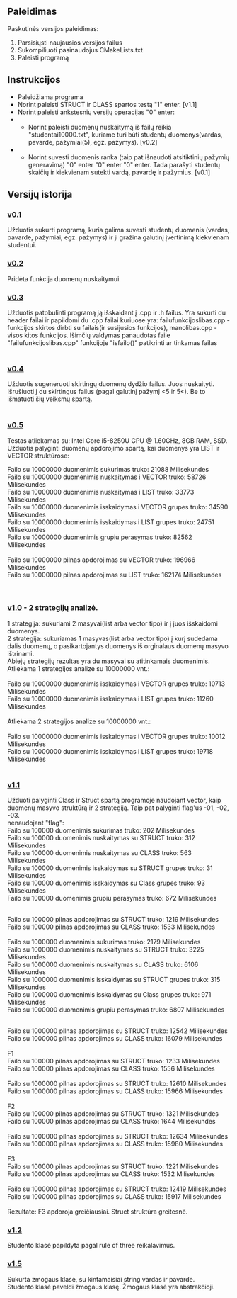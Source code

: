 ## Paleidimas
Paskutinės versijos paleidimas:
1. Parsisiųsti naujausios versijos failus
2. Sukompiliuoti pasinaudojus CMakeLists.txt
3. Paleisti programą
## Instrukcijos
- Paleidžiama programa
- Norint paleisti STRUCT ir CLASS spartos testą "1" enter. [v1.1]
- Norint paleisti ankstesnių versijų operacijas "0" enter: 
- - Norint paleisti duomenų nuskaitymą iš failų reikia "studentai10000.txt", kuriame turi būti studentų duomenys(vardas, pavarde, pažymiai(5), egz. pažymys). [v0.2]
- - Norint suvesti duomenis ranka (taip pat išnaudoti atsitiktinių pažymių generavimą) "0" enter "0" enter "0" enter. Tada parašyti studentų skaičių ir kiekvienam sutekti vardą, pavardę ir pažymius. [v0.1]
## Versijų istorija

### [v0.1](https://github.com/Shifer-ds/University-work/releases/tag/0.1v) 
Užduotis sukurti programą, kuria galima suvesti studentų duomenis (vardas, pavarde, pažymiai, egz. pažymys) ir ji gražina galutinį įvertinimą kiekvienam studentui.
<br />
### [v0.2](https://github.com/Shifer-ds/University-work/releases/tag/v0.2)
Pridėta funkcija duomenų nuskaitymui.
<br />
### [v0.3](https://github.com/Shifer-ds/University-work/releases/tag/v0.3)
Užduotis patobulinti programą ją išskaidant į .cpp ir .h failus. Yra sukurti du header failai ir papildomi du .cpp failai kuriuose yra: failufunkcijoslibas.cpp - funkcijos skirtos dirbti su failais(ir susijusios funkcijos), manolibas.cpp - visos kitos funkcijos. Išimčių valdymas panaudotas faile "failufunkcijoslibas.cpp" funkcijoje "isfailo()" patikrinti ar tinkamas failas<br />
<br />
### [v0.4](https://github.com/Shifer-ds/University-work/releases/tag/v0.4) 
Užduotis sugeneruoti skirtingų duomenų dydžio failus. Juos nuskaityti. Išrušiuoti į du skirtingus failus (pagal galutinį pažymį <5 ir 5<). Be to išmatuoti šių veiksmų spartą.<br />
<br />
### [v0.5](https://github.com/Shifer-ds/University-work/releases/tag/v0.5)
Testas atliekamas su: Intel Core i5-8250U CPU @ 1.60GHz, 8GB RAM, SSD. <br />
Užduotis palyginti duomenų apdorojimo spartą, kai duomenys yra LIST ir VECTOR struktūrose:<br />

Failo su 10000000 duomenimis sukurimas truko: 21088 Milisekundes<br />
Failo su 10000000 duomenimis nuskaitymas i VECTOR truko: 58726 Milisekundes<br />
Failo su 10000000 duomenimis nuskaitymas i LIST   truko: 33773 Milisekundes<br />
Failo su 10000000 duomenimis isskaidymas i VECTOR grupes truko: 34590 Milisekundes<br />
Failo su 10000000 duomenimis isskaidymas i LIST   grupes truko: 24751 Milisekundes<br />
Failo su 10000000 duomenimis grupiu perasymas truko: 82562 Milisekundes<br />
<br />
Failo su 10000000 pilnas apdorojimas su VECTOR truko: 196966 Milisekundes<br />
Failo su 10000000 pilnas apdorojimas su LIST   truko: 162174 Milisekundes<br />
<br />
<br />
### [v1.0](https://github.com/Shifer-ds/University-work/releases/tag/v1.0) - 2 strategijų analizė.
1 strategija: sukuriami 2 masyvai(list arba vector tipo) ir į juos išskaidomi duomenys. <br />
2 strategija: sukuriamas 1 masyvas(list arba vector tipo) į kurį sudedama dalis duomenų, o pasikartojantys duomenys iš orginalaus duomenų masyvo ištrinami. <br />
Abiejų strategijų rezultas yra du masyvai su atitinkamais duomenimis.<br />
                      Atliekama 1 strategijos analize su 10000000 vnt.:<br />
<br />
Failo su 10000000 duomenimis isskaidymas i VECTOR grupes truko: 10713 Milisekundes<br />
Failo su 10000000 duomenimis isskaidymas i LIST   grupes truko: 11260 Milisekundes<br />
<br />
                      Atliekama 2 strategijos analize su 10000000 vnt.:<br />
<br />
Failo su 10000000 duomenimis isskaidymas i VECTOR grupes truko: 10012 Milisekundes<br />
Failo su 10000000 duomenimis isskaidymas i LIST   grupes truko: 19718 Milisekundes<br />
<br />
### [v1.1](https://github.com/Shifer-ds/OOP2/releases/tag/v1.1)
Užduoti palyginti Class ir Struct spartą programoje naudojant vector, kaip duomenų masyvo struktūrą ir 2 strategiją. Taip pat palyginti flag'us -01, -02, -03. <br />
nenaudojant "flag":<br />
Failo su 100000 duomenimis sukurimas truko: 202 Milisekundes<br />
Failo su 100000 duomenimis nuskaitymas su STRUCT  truko: 312 Milisekundes<br />
Failo su 100000 duomenimis nuskaitymas su CLASS   truko: 563 Milisekundes<br />
Failo su 100000 duomenimis isskaidymas su STRUCT grupes truko: 31 Milisekundes<br />
Failo su 100000 duomenimis isskaidymas su Class  grupes truko: 93 Milisekundes<br />
Failo su 100000 duomenimis grupiu perasymas truko: 672 Milisekundes<br /><br />

Failo su 100000 pilnas apdorojimas su STRUCT truko: 1219 Milisekundes<br />
Failo su 100000 pilnas apdorojimas su CLASS  truko: 1533 Milisekundes<br />
<br />
Failo su 1000000 duomenimis sukurimas truko: 2179 Milisekundes<br />
Failo su 1000000 duomenimis nuskaitymas su STRUCT  truko: 3225 Milisekundes<br />
Failo su 1000000 duomenimis nuskaitymas su CLASS   truko: 6106 Milisekundes<br />
Failo su 1000000 duomenimis isskaidymas su STRUCT grupes truko: 315 Milisekundes<br />
Failo su 1000000 duomenimis isskaidymas su Class  grupes truko: 971 Milisekundes<br />
Failo su 1000000 duomenimis grupiu perasymas truko: 6807 Milisekundes<br /><br />

Failo su 1000000 pilnas apdorojimas su STRUCT truko: 12542 Milisekundes<br />
Failo su 1000000 pilnas apdorojimas su CLASS  truko: 16079 Milisekundes<br />
<br />
F1<br />
Failo su 100000 pilnas apdorojimas su STRUCT truko: 1233 Milisekundes<br />
Failo su 100000 pilnas apdorojimas su CLASS  truko: 1556 Milisekundes<br />
<br />
Failo su 1000000 pilnas apdorojimas su STRUCT truko: 12610 Milisekundes<br />
Failo su 1000000 pilnas apdorojimas su CLASS  truko: 15966 Milisekundes<br />
<br />
F2<br />
Failo su 100000 pilnas apdorojimas su STRUCT truko: 1321 Milisekundes<br />
Failo su 100000 pilnas apdorojimas su CLASS  truko: 1644 Milisekundes<br />
<br />
Failo su 1000000 pilnas apdorojimas su STRUCT truko: 12634 Milisekundes<br />
Failo su 1000000 pilnas apdorojimas su CLASS  truko: 15980 Milisekundes<br />
<br />
F3<br />
Failo su 100000 pilnas apdorojimas su STRUCT truko: 1221 Milisekundes<br />
Failo su 100000 pilnas apdorojimas su CLASS  truko: 1532 Milisekundes<br />
<br />
Failo su 1000000 pilnas apdorojimas su STRUCT truko: 12419 Milisekundes<br />
Failo su 1000000 pilnas apdorojimas su CLASS  truko: 15917 Milisekundes<br />
<br />
Rezultate: F3 apdoroja greičiausiai. Struct struktūra greitesnė.

### [v1.2](https://github.com/Shifer-ds/OOP2/releases/tag/v1.2)
Studento klasė papildyta pagal rule of three reikalavimus.<br />

### [v1.5](https://github.com/Shifer-ds/OOP2/releases/tag/v1.5)
Sukurta zmogaus klasė, su kintamaisiai string vardas ir pavarde.<br />
Studento klasė paveldi žmogaus klasę. Žmogaus klasė yra abstrakčioji.<br />
